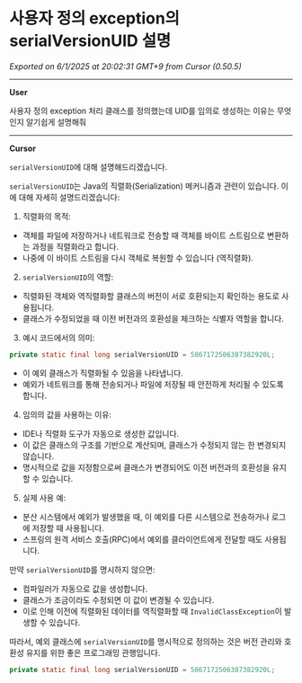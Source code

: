 # 사용자 정의 exception의 serialVersionUID 설명
_Exported on 6/1/2025 at 20:02:31 GMT+9 from Cursor (0.50.5)_

---

**User**

사용자 정의 exception 처리 클래스를 정의했는데 UID를 임의로 생성하는 이유는 무엇인지 알기쉽게 설명해줘

---

**Cursor**

`serialVersionUID`에 대해 설명해드리겠습니다.

`serialVersionUID`는 Java의 직렬화(Serialization) 메커니즘과 관련이 있습니다. 이에 대해 자세히 설명드리겠습니다:

1. 직렬화의 목적:
- 객체를 파일에 저장하거나 네트워크로 전송할 때 객체를 바이트 스트림으로 변환하는 과정을 직렬화라고 합니다.
- 나중에 이 바이트 스트림을 다시 객체로 복원할 수 있습니다 (역직렬화).

2. `serialVersionUID`의 역할:
- 직렬화된 객체와 역직렬화할 클래스의 버전이 서로 호환되는지 확인하는 용도로 사용됩니다.
- 클래스가 수정되었을 때 이전 버전과의 호환성을 체크하는 식별자 역할을 합니다.

3. 예시 코드에서의 의미:
```java
private static final long serialVersionUID = 5867172506387382920L;
```
- 이 예외 클래스가 직렬화될 수 있음을 나타냅니다.
- 예외가 네트워크를 통해 전송되거나 파일에 저장될 때 안전하게 처리될 수 있도록 합니다.

4. 임의의 값을 사용하는 이유:
- IDE나 직렬화 도구가 자동으로 생성한 값입니다.
- 이 값은 클래스의 구조를 기반으로 계산되며, 클래스가 수정되지 않는 한 변경되지 않습니다.
- 명시적으로 값을 지정함으로써 클래스가 변경되어도 이전 버전과의 호환성을 유지할 수 있습니다.

5. 실제 사용 예:
- 분산 시스템에서 예외가 발생했을 때, 이 예외를 다른 시스템으로 전송하거나 로그에 저장할 때 사용됩니다.
- 스프링의 원격 서비스 호출(RPC)에서 예외를 클라이언트에게 전달할 때도 사용됩니다.

만약 `serialVersionUID`를 명시하지 않으면:
- 컴파일러가 자동으로 값을 생성합니다.
- 클래스가 조금이라도 수정되면 이 값이 변경될 수 있습니다.
- 이로 인해 이전에 직렬화된 데이터를 역직렬화할 때 `InvalidClassException`이 발생할 수 있습니다.

따라서, 예외 클래스에 `serialVersionUID`를 명시적으로 정의하는 것은 버전 관리와 호환성 유지를 위한 좋은 프로그래밍 관행입니다.

```java
private static final long serialVersionUID = 5867172506387382920L;
```

